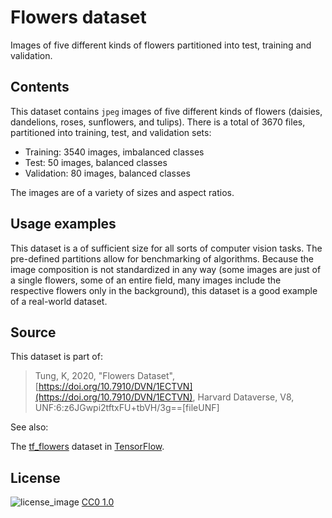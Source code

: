# Flowers dataset

Images of five different kinds of flowers partitioned into test, training and validation.

## Contents
This dataset contains `jpeg` images of five different kinds of flowers (daisies, dandelions, roses, sunflowers, and tulips). There is a total of 3670 files, partitioned into training, test, and validation sets:

- Training: 3540 images, imbalanced classes
- Test: 50 images, balanced classes
- Validation: 80 images, balanced classes

The images are of a variety of sizes and aspect ratios.

## Usage examples
This dataset is a of sufficient size for all sorts of computer vision tasks. The pre-defined partitions allow for benchmarking of algorithms. Because the image composition is not standardized in any way (some images are just of a single flowers, some of an entire field, many images include the respective flowers only in the background), this dataset is a good example of a real-world dataset.


## Source
This dataset is part of:
> Tung, K, 2020, "Flowers Dataset", [https://doi.org/10.7910/DVN/1ECTVN](https://doi.org/10.7910/DVN/1ECTVN), Harvard Dataverse, V8, UNF:6:z6JGwpi2tftxFU+tbVH/3g==[fileUNF]

See also:

The [tf_flowers](https://www.tensorflow.org/datasets/catalog/tf_flowers) dataset in [TensorFlow](https://www.tensorflow.org).

## License
![license_image](https://licensebuttons.net/p/zero/1.0/88x31.png)  [CC0 1.0](https://creativecommons.org/share-your-work/public-domain/cc0/)
